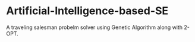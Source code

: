 # Artificial-Intelligence-based-SE
A traveling salesman probelm solver using Genetic Algorithm along with 2-OPT.

